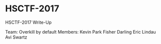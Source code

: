 # HSCTF-2017
HSCTF-2017 Write-Up

Team: Overkill by default
Members:
  Kevin Park
  Fisher Darling
  Eric Lindau
  Avi Swartz
